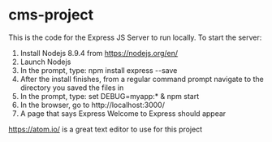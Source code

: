 # cms-project

This is the code for the Express JS Server to run locally.  To start the server:

1. Install Nodejs 8.9.4 from https://nodejs.org/en/
2. Launch Nodejs
3. In the prompt, type: npm install express --save
4. After the install finishes, from a regular command prompt navigate to the directory you saved the files in
5. In the prompt, type: set DEBUG=myapp:* & npm start
6. In the browser, go to http://localhost:3000/
7. A page that says Express Welcome to Express should appear

https://atom.io/ is a great text editor to use for this project
